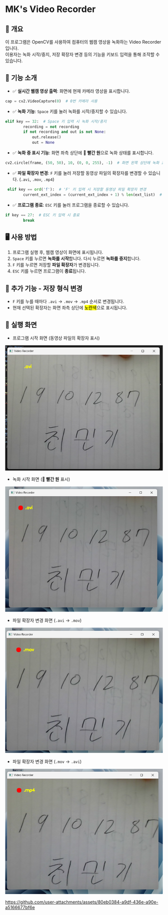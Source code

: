 # MK's Video Recorder 

## 📌 개요
이 프로그램은 OpenCV를 사용하여 컴퓨터의 웹캠 영상을 녹화하는 Video Recorder입니다.   
이용자는 녹화 시작/중지, 저장 확장자 변경 등의 기능을 키보드 입력을 통해 조작할 수 있습니다.

## 🎥 기능 소개
- ✅ **실시간 웹캠 영상 출력**: 화면에 현재 카메라 영상을 표시합니다.
```python
cap = cv2.VideoCapture(0)  # 0번 카메라 사용
```
- ✅ **녹화 기능**: `Space` 키를 눌러 녹화를 시작/중지할 수 있습니다.
```python
elif key == 32:  # Space 키 입력 시 녹화 시작/중지
        recording = not recording
        if not recording and out is not None:
            out.release()
            out = None
```
- ✅ **녹화 중 표시 기능**: 화면 좌측 상단에 **🔴 빨간 원**으로 녹화 상태를 표시합니다.
```python
cv2.circle(frame, (50, 50), 10, (0, 0, 255), -1)  # 화면 왼쪽 상단에 녹화 표시 (빨간 원)
```
- ✅ **파일 확장자 변경**: `F` 키를 눌러 저장할 동영상 파일의 확장자를 변경할 수 있습니다. (`.avi`, `.mov`, `.mp4`)
```python
 elif key == ord('f'):  # 'F' 키 입력 시 저장할 동영상 파일 확장자 변경
        current_ext_index = (current_ext_index + 1) % len(ext_list)  # 확장자 변경
```
- ✅ **프로그램 종료**: `ESC` 키를 눌러 프로그램을 종료할 수 있습니다.
```python
if key == 27:  # ESC 키 입력 시 종료
        break
```
## 🖥️ 사용 방법
1. 프로그램 실행 후, 웹캠 영상이 화면에 표시됩니다.
2. `Space` 키를 누르면 **녹화를 시작**합니다. 다시 누르면 **녹화를 중지**합니다.
3. `F` 키를 누르면 저장할 **파일 확장자**가 변경됩니다.
4. `ESC` 키를 누르면 프로그램이 **종료**됩니다.

## 🔄 추가 기능 - 저장 형식 변경
- `F` 키를 누를 때마다 `.avi` → `.mov` → `.mp4` 순서로 변경됩니다.
- 현재 선택된 확장자는 화면 좌측 상단에 <mark>노란색</mark>으로 표시됩니다.

## 📸 실행 화면
- 프로그램 시작 화면 (동영상 파일의 확장자 표시)   
<img src="https://github.com/Mean-Key/MK_CV_VR/blob/main/screenshot/start.png" width="600" height="400"/>   

- 녹화 시작 화면 (**🔴 빨간 원** 표시)   
<img src="https://github.com/Mean-Key/MK_CV_VR/blob/main/screenshot/recode-avi.png" width="600" height="400"/>   

- 파일 확장자 변경 화면 (`.avi` &rarr; `.mov`)   
<img src="https://github.com/Mean-Key/MK_CV_VR/blob/main/screenshot/recode-mov.png" width="600" height="400"/>   

- 파일 확장자 변경 화면 (`.mov` &rarr; `.avi`)   
<img src="https://github.com/Mean-Key/MK_CV_VR/blob/main/screenshot/recode-mp4.png" width="600" height="400"/>   

https://github.com/user-attachments/assets/80eb0384-a9df-436e-a90e-a5166677bf6e
